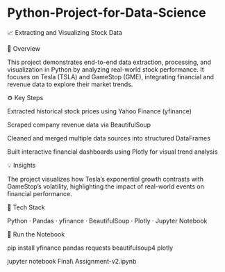 # Python-Project-for-Data-Science
📈 Extracting and Visualizing Stock Data

🧩 Overview

This project demonstrates end-to-end data extraction, processing, and visualization in Python by analyzing real-world stock performance. It focuses on Tesla (TSLA) and GameStop (GME), integrating financial and revenue data to explore their market trends.

⚙️ Key Steps

Extracted historical stock prices using Yahoo Finance (yfinance)

Scraped company revenue data via BeautifulSoup

Cleaned and merged multiple data sources into structured DataFrames

Built interactive financial dashboards using Plotly for visual trend analysis

💡 Insights

The project visualizes how Tesla’s exponential growth contrasts with GameStop’s volatility, highlighting the impact of real-world events on financial performance.

🧠 Tech Stack

Python · Pandas · yfinance · BeautifulSoup · Plotly · Jupyter Notebook

🚀 Run the Notebook

pip install yfinance pandas requests beautifulsoup4 plotly

jupyter notebook Final\ Assignment-v2.ipynb

